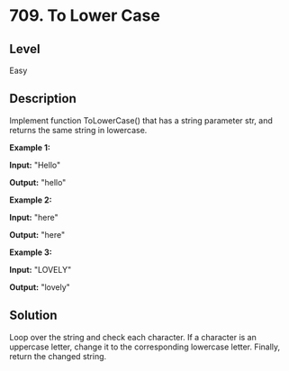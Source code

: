 # 709. To Lower Case
## Level
Easy

## Description
Implement function ToLowerCase() that has a string parameter str, and returns the same string in lowercase.

**Example 1:**

**Input:** "Hello"

**Output:** "hello"

**Example 2:**

**Input:** "here"

**Output:** "here"

**Example 3:**

**Input:** "LOVELY"

**Output:** "lovely"

## Solution
Loop over the string and check each character. If a character is an uppercase letter, change it to the corresponding lowercase letter. Finally, return the changed string.
